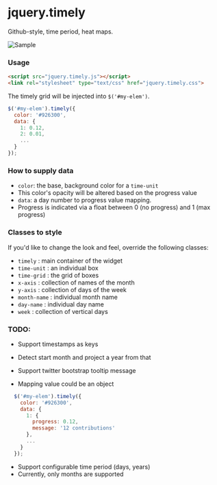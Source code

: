 jquery.timely
=============

Github-style, time period, heat maps.

![Sample](http://i.imgur.com/EQA100O.png)

### Usage

```html
<script src="jquery.timely.js"></script>
<link rel="stylesheet" type="text/css" href="jquery.timely.css">
```

The timely grid will be injected into `$('#my-elem')`.

```javascript
$('#my-elem').timely({
  color: '#926300',
  data: {
    1: 0.12,
    2: 0.01,
    ...
  }
});
```

### How to supply data

* `color`: the base, background color for a `time-unit` 
 * This color's opacity will be altered based on the progress value
* `data`: a day number to progress value mapping.
 * Progress is indicated via a float between 0 (no progress) and 1 (max progress)

### Classes to style

If you'd like to change the look and feel, override the following classes:

* `timely`      : main container of the widget
* `time-unit`   : an individual box
* `time-grid`   : the grid of boxes
* `x-axis`      : collection of names of the month
* `y-axis`      : collection of days of the week
* `month-name`  : individual month name
* `day-name`    : individual day name
* `week`        : collection of vertical days

### TODO:

* Support timestamps as keys
 * Detect start month and project a year from that

* Support twitter bootstrap tooltip message
 * Mapping value could be an object 
  ```javascript
    $('#my-elem').timely({
      color: '#926300',
      data: {
        1: {
          progress: 0.12,
          message: '12 contributions' 
        },
        ...
      }
    });
  ```

* Support configurable time period (days, years)
 * Currently, only months are supported